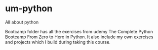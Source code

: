 # um-python
All about python 

Bootcamp folder has all the exercises from udemy The Complete Python Bootcamp From Zero to Hero in Python. It also include my own exercises and projects which I build during taking this course.

